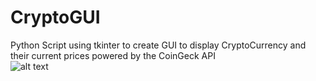 # CryptoGUI
Python Script using tkinter to create GUI to display CryptoCurrency and their current prices powered by the CoinGeck API<br />
![alt text](https://puu.sh/H7Yku/d832277ea7.png)

